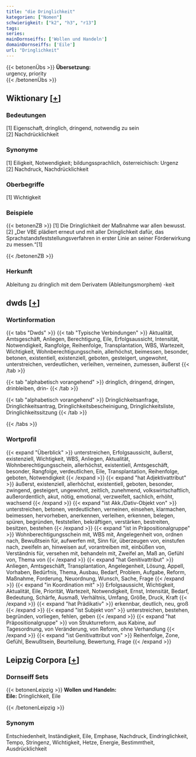 ```yaml
---
title: "die Dringlichkeit"
kategorien: ["Nomen"]
schwierigkeit: ["k2", "h3", "r13"]
tags:
series:
mainDornseiffs: ['Wollen und Handeln']
domainDornseiffs: ['Eile']
url: "Dringlichkeit"
---
```


{{< betonenÜbs >}}
**Übersetzung:**  
urgency, priority  
{{< /betonenÜbs >}}

## Wiktionary [[+](https://de.wiktionary.org/wiki/Dringlichkeit)]

### Bedeutungen
[1] Eigenschaft, dringlich, dringend, notwendig zu sein  
[2] Nachdrücklichkeit  

### Synonyme
[1] Eiligkeit, Notwendigkeit; bildungssprachlich, österreichisch: Urgenz  
[2] Nachdruck, Nachdrücklichkeit  

### Oberbegriffe
[1] Wichtigkeit  

### Beispiele
{{< betonenZB >}}
[1] Die Dringlichkeit der Maßnahme war allen bewusst.  
[2] „Der VBE plädiert erneut und mit aller Dringlichkeit dafür, das Sprachstandsfeststellungsverfahren in erster Linie an seiner Förderwirkung zu messen.“[1]  

{{< /betonenZB >}}
### Herkunft
Ableitung zu dringlich mit dem Derivatem (Ableitungsmorphem) -keit  



## dwds [[+](https://www.dwds.de/wb/Dringlichkeit)]

### Wortinformation
{{< tabs "Dwds" >}}
{{< tab "Typische Verbindungen" >}}
Aktualität, Amtsgeschäft, Anliegen, Berechtigung, Eile, Erfolgsaussicht, Intensität, Notwendigkeit, Rangfolge, Reihenfolge, Transplantation, WBS, Wartezeit, Wichtigkeit, Wohnberechtigungsschein, allerhöchst, beimessen, besonder, betonen, existentiell, existenziell, geboten, gesteigert, ungewohnt, unterstreichen, verdeutlichen, verleihen, verneinen, zumessen, äußerst
{{< /tab >}}

{{< tab "alphabetisch vorangehend" >}}
dringlich, dringend, dringen, drinbleiben, drin-
{{< /tab >}}

{{< tab "alphabetisch vorangehend" >}}
Dringlichkeitsanfrage, Dringlichkeitsantrag, Dringlichkeitsbescheinigung, Dringlichkeitsliste, Dringlichkeitssitzung
{{< /tab >}}

{{< /tabs >}}

### Wortprofil
{{< expand "Überblick" >}} unterstreichen, Erfolgsaussicht, äußerst, existenziell, Wichtigkeit, WBS, Anliegen, Aktualität, Wohnberechtigungsschein, allerhöchst, existentiell, Amtsgeschäft, besonder, Rangfolge, verdeutlichen, Eile, Transplantation, Reihenfolge, geboten, Notwendigkeit {{< /expand >}}
{{< expand "hat Adjektivattribut" >}} äußerst, existenziell, allerhöchst, existentiell, geboten, besonder, zwingend, gesteigert, ungewohnt, zeitlich, zunehmend, volkswirtschaftlich, außerordentlich, akut, nötig, emotional, verzweifelt, sachlich, erhöht, wachsend {{< /expand >}}
{{< expand "ist Akk./Dativ-Objekt von" >}} unterstreichen, betonen, verdeutlichen, verneinen, einsehen, klarmachen, beimessen, hervorheben, anerkennen, verleihen, erkennen, belegen, spüren, begründen, feststellen, bekräftigen, verstärken, bestreiten, besitzen, bestehen {{< /expand >}}
{{< expand "ist in Präpositionalgruppe" >}} Wohnberechtigungsschein mit, WBS mit, Angelegenheit von, ordnen nach, Bewußtsein für, aufwerfen mit, Sinn für, überzeugen von, einstufen nach, zweifeln an, hinweisen auf, vorantreiben mit, einbüßen von, Verständnis für, versehen mit, behandeln mit, Zweifel an, Maß an, Gefühl von, Thema von {{< /expand >}}
{{< expand "hat Genitivattribut" >}} Anliegen, Amtsgeschäft, Transplantation, Angelegenheit, Lösung, Appell, Vorhaben, Bedürfnis, Thema, Ausbau, Bedarf, Problem, Aufgabe, Reform, Maßnahme, Forderung, Neuordnung, Wunsch, Sache, Frage {{< /expand >}}
{{< expand "in Koordination mit" >}} Erfolgsaussicht, Wichtigkeit, Aktualität, Eile, Priorität, Wartezeit, Notwendigkeit, Ernst, Intensität, Bedarf, Bedeutung, Schärfe, Ausmaß, Verhältnis, Umfang, Größe, Druck, Kraft {{< /expand >}}
{{< expand "hat Prädikativ" >}} erkennbar, deutlich, neu, groß {{< /expand >}}
{{< expand "ist Subjekt von" >}} unterstreichen, bestehen, begründen, vorliegen, fehlen, geben {{< /expand >}}
{{< expand "hat Präpositionalgruppe" >}} von Strukturreform, aus Kabine, auf Tagesordnung, von Veränderung, von Reform, ohne Verhandlung {{< /expand >}}
{{< expand "ist Genitivattribut von" >}} Reihenfolge, Zone, Gefühl, Bewußtsein, Beurteilung, Bewertung, Frage {{< /expand >}}

## Leipzig Corpora [[+](https://corpora.uni-leipzig.de/en/res?word=Dringlichkeit&corpusId=deu_newscrawl-public_2018)]

### Dornseiff Sets
{{< betonenLeipzig >}}
**Wollen und Handeln:**  
**Eile:** Dringlichkeit, Eile  

{{< /betonenLeipzig >}}

### Synonym
Entschiedenheit, Inständigkeit, Eile, Emphase, Nachdruck, Eindringlichkeit, Tempo, Stringenz, Wichtigkeit, Hetze, Energie, Bestimmtheit, Ausdrücklichkeit

